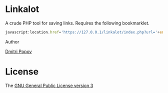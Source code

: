 # Linkalot

A crude PHP tool for saving links. Requires the following bookmarklet.


```javascript
javascript:location.href='https://127.0.0.1/linkalot/index.php?url='+encodeURIComponent(location.href)+'&secret=SECRET'
```

 Author

[Dmitri Popov](https://www.tokyomade.photography/)

# License

The [GNU General Public License version 3](http://www.gnu.org/licenses/gpl-3.0.en.html)
